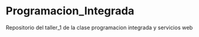 # Programacion_Integrada
Repositorio del taller_1 de la clase programacion integrada y servicios web
